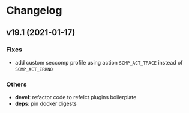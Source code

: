 # Changelog

## v19.1 (2021-01-17)

### Fixes

- add custom seccomp profile using action `SCMP_ACT_TRACE` instead of `SCMP_ACT_ERRNO`

### Others

- **devel**: refactor code to refelct plugins boilerplate
- **deps**: pin docker digests
